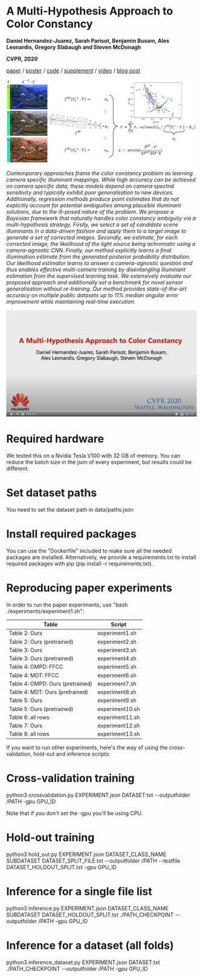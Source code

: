 # **A Multi-Hypothesis Approach to Color Constancy**

**Daniel Hernandez-Juarez, Sarah Parisot, Benjamin Busam, Ales Leonardis, Gregory Slabaugh and Steven McDonagh**

**CVPR, 2020**

[paper](https://arxiv.org/abs/2002.12896 "A Multi-Hypothesis Approach to Color Constancy paper") / [poster](https://github.com/huawei-noah/multi_hyp_cc/blob/master/06066-poster.pdf "A Multi-Hypothesis Approach to Color Constancy poster") / [code](https://github.com/huawei-noah/multi_hyp_cc "A Multi-Hypothesis Approach to Color Constancy code") / [supplement](https://arxiv.org/abs/2002.12896) / [video](https://youtu.be/3NjLnmFyXwI) / [blog post](https://blog.huawei.com/tag/noahs-ark-labs/)

![candidate_selection](candidate_selection.png)

*Contemporary approaches frame the color constancy problem as learning camera specific illuminant mappings. While high accuracy can be achieved on camera specific data, these models depend on camera spectral sensitivity and typically exhibit poor generalisation to new devices. Additionally, regression methods produce point estimates that do not explicitly account for potential ambiguities among plausible illuminant solutions, due to the ill-posed nature of the problem. We propose a Bayesian framework that naturally handles color constancy ambiguity via a multi-hypothesis strategy. Firstly, we select a set of candidate scene illuminants in a data-driven fashion and apply them to a target image to generate a set of corrected images. Secondly, we estimate, for each corrected image, the likelihood of the light source being achromatic using a camera-agnostic CNN. Finally, our method explicitly learns a final illumination estimate from the generated posterior probability distribution. Our likelihood estimator learns to answer a camera-agnostic question and thus enables effective multi-camera training by disentangling illuminant estimation from the supervised learning task. We extensively evaluate our proposed approach and additionally set a benchmark for novel sensor generalisation without re-training. Our method provides state-of-the-art accuracy on multiple public datasets up to 11% median angular error improvement while maintaining real-time execution.*

[![A Multi-Hypothesis Approach to Color Constancy Video](06066-youtube.png)](https://youtu.be/3NjLnmFyXwI)

# Required hardware

We tested this on a Nvidia Tesla V100 with 32 GB of memory. You can reduce the batch size in the json of every experiment, but results could be different.

# Set dataset paths

You need to set the dataset path in data/paths.json

# Install required packages

You can use the "Dockerfile" included to make sure all the needed packages are installed. Alternatively, we provide a requirements.txt to install required packages with pip (pip install -r requirements.txt).

# Reproducing paper experiments

In order to run the paper experiments, use "bash ./experiments/experiment1.sh":

| Table                             |   Script         |
| --------------------------------- | ---------------- |
| Table 2: Ours                     | experiment1.sh   |
| Table 2: Ours (pretrained)        | experiment2.sh   |
| Table 3: Ours                     | experiment3.sh   |
| Table 3: Ours (pretrained)        | experiment4.sh   |
| Table 4: OMPD: FFCC               | experiment5.sh   |
| Table 4: MDT: FFCC                | experiment6.sh   |
| Table 4: OMPD: Ours (pretrained)  | experiment7.sh   |
| Table 4: MDT: Ours (pretrained)   | experiment8.sh   |
| Table 5: Ours                     | experiment9.sh   |
| Table 5: Ours (pretrained)        | experiment10.sh  |
| Table 6: all rows                 | experiment11.sh  |
| Table 7: Ours                     | experiment12.sh  |
| Table 8: all rows                 | experiment13.sh  |

If you want to run other experiments, here's the way of using the cross-validation, hold-out and inference scripts:

# Cross-validation training
python3 crossvalidation.py EXPERIMENT.json DATASET.txt --outputfolder /PATH -gpu GPU_ID

Note that if you don't set the -gpu you'll be using CPU.

# Hold-out training
python3 hold_out.py EXPERIMENT.json DATASET_CLASS_NAME SUBDATASET DATASET_SPLIT_FILE.txt --outputfolder /PATH --testfile DATASET_HOLDOUT_SPLIT.txt -gpu GPU_ID

# Inference for a single file list
python3 inference.py EXPERIMENT.json DATASET_CLASS_NAME SUBDATASET DATASET_HOLDOUT_SPLIT.txt ./PATH_CHECKPOINT --outputfolder /PATH -gpu GPU_ID

# Inference for a dataset (all folds)
python3 inference_dataset.py EXPERIMENT.json DATASET.txt ./PATH_CHECKPOINT --outputfolder /PATH -gpu GPU_ID
